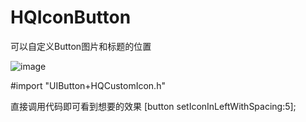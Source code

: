 # HQIconButton
可以自定义Button图片和标题的位置


![image](https://github.com/yanhaiqiang/HQIconButton/blob/master/image.png)

#import "UIButton+HQCustomIcon.h"

直接调用代码即可看到想要的效果
[button setIconInLeftWithSpacing:5];
